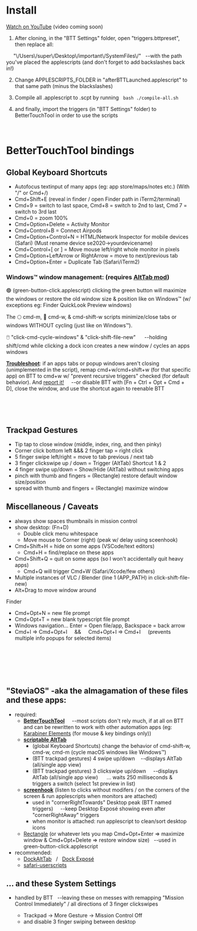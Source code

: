 # Install

[Watch on YouTube](https://www.youtube.com/channel/UCBcY4PTKNWXDXTt6RsHGRjQ/videos) (video coming soon)

1. After cloning, in the "BTT Settings" folder, open "triggers.bttpreset", then replace all:

&nbsp; &nbsp; &nbsp;"\\/Users\\/super\\/Desktop\\/important\\/SystemFiles\\/" &nbsp; --with the path you've placed the applescripts (and don't forget to add backslashes back in!)

2. Change APPLESCRIPTS_FOLDER in "afterBTTLaunched.applescript" to that same path (minus the blackslashes)

3. Compile all .applescript to .scpt by running &nbsp; `bash ./compile-all.sh`

4. and finally, import the triggers (in "BTT Settings" folder) to BetterTouchTool in order to use the scripts

&nbsp;

# BetterTouchTool bindings

## Global Keyboard Shortcuts

-   Autofocus textinput of many apps (eg: app store/maps/notes etc.) (With "/" or Cmd+/)
-   Cmd+Shift+E (reveal in finder / open Finder path in iTerm2/terminal)
-   Cmd+9 = switch to last space, Cmd+8 = switch to 2nd to last, Cmd 7 = switch to 3rd last
-   Cmd+0 = zoom 100%
-   Cmd+Option+Delete = Activity Monitor
-   Cmd+Control+B = Connect Airpods
-   Cmd+Option+Control+N = HTML/Network Inspector for mobile devices (Safari) (Must rename device se2020->yourdevicename)
-   Cmd+Control+[ or ] = Move mouse left/right whole monitor in pixels
-   Cmd+Option+LeftArrow or RightArrow = move to next/previous tab
-   Cmd+Option+Enter = Duplicate Tab (Safari/iTerm2)

### Windows™ window management: (requires [AltTab mod](https://github.com/steventheworker/alt-tab-macos/releases/download/1.3/DockAltTab.AltTab.v6.51.0.zip))

🟢 (green-button-click.applescript) clicking the green button will maximize the windows or restore the old window size & position like on Windows™ (w/ exceptions eg: Finder QuickLook Preview windows)

The 🌕 cmd-m, 🔴 cmd-w, & cmd-shift-w scripts minimize/close tabs or windows WITHOUT cycling (just like on Windows™).

🖱️ "click-cmd-cycle-windows" & "click-shift-file-new" &nbsp; &nbsp; &nbsp;--holding shift/cmd while clicking a dock icon creates a new window / cycles an apps windows

**<u>Troubleshoot</u>**: if an apps tabs or popup windows aren't closing (unimplemented in the script), remap cmd+w/cmd+shift+w (for that specific app) on BTT to cmd+w w/ "prevent recursive triggers" checked (for default behavior). And [report it!](https://github.com/steventheworker/applescripts/issues) &nbsp; &nbsp; --or disable BTT with [Fn + Ctrl + Opt + Cmd + D], close the window, and use the shortcut again to reenable BTT

&nbsp;

&nbsp;

## Trackpad Gestures

-   Tip tap to close window (middle, index, ring, and then pinky)
-   Corner click bottom left &&& 2 finger tap = right click
-   5 finger swipe left/right = move to tab previous / next tab
-   3 finger clickswipe up / down = Trigger (AltTab) Shortcut 1 & 2
-   4 finger swipe up/down = Show/Hide (AltTab) without switching apps
-   pinch with thumb and fingers = (Rectangle) restore default window size/position
-   spread with thumb and fingers = (Rectangle) maximize window

## Miscellaneous / Caveats

-   always show spaces thumbnails in mission control
-   show desktop: (Fn+D)
    -   Double click menu whitespace
    -   Move mouse to Corner (right) (peak w/ delay using sceenhook)
-   Cmd+Shift+H = hide on some apps (VSCode/text editors)
    -   Cmd+H = find/replace on these apps
-   Cmd+Shift+Q = quit on some apps (so I won't accidentally quit heavy apps)
    -   Cmd+Q will trigger Cmd+W (Safari/Xcode/few others)
-   Multiple instances of VLC / Blender (line 1 (APP_PATH) in click-shift-file-new)
-   Alt+Drag to move window around

Finder

-   Cmd+Opt+N = new file prompt
-   Cmd+Opt+T = new blank typescript file prompt
-   Windows navigation... Enter = Open file/app, Backspace = back arrow
-   Cmd+I => Cmd+Opt+I &nbsp; &nbsp; && &nbsp; &nbsp; Cmd+Opt+I => Cmd+I &nbsp; &nbsp; (prevents multiple info popups for selected items)

&nbsp;

&nbsp;

&nbsp;

## "SteviaOS" -aka the almagamation of these files and these apps:

-   required:
    -   **[BetterTouchTool](https://folivora.ai/)** &nbsp; &nbsp; --most scripts don't rely much, if at all on BTT and can be rewritten to work with other automation apps (eg: [Karabiner Elements](https://github.com/pqrs-org/Karabiner-Elements) (for mouse & key bindings only))
    -   **[scriptable AltTab](https://github.com/steventheworker/alt-tab-macos/releases/)**
        -   (global Keyboard Shortcuts) change the behavior of cmd-shift-w, cmd-w, cmd-m (cycle macOS windows like Windows™)
        -   (BTT trackpad gestures) 4 swipe up/down &nbsp; &nbsp;--displays AltTab (all/single app view)
        -   (BTT trackpad gestures) 3 clickswipe up/down &nbsp; &nbsp; --displays AltTab (all/single app view) &nbsp; &nbsp; &nbsp;... waits 250 milliseconds & triggers a switch (select 1st preview in list)
    -   **[screenhook](https://github.com/steventheworker/screenhook)** (listen to clicks without modifers / on the corners of the screen & run applescripts when monitors are attached)
        -   used in "cornerRightTowards" Desktop peak (BTT named triggers) &nbsp; &nbsp; --keep Desktop Exposé showing even after "cornerRightAway" triggers
        -   when monitor is attached: run applescript to clean/sort desktop icons
    -   [Rectangle](https://rectangleapp.com/) (or whatever lets you map Cmd+Opt+Enter => maximize window & Cmd+Opt+Delete => restore window size) &nbsp; --used in green-button-click.applescript
-   recommended:
    -   [DockAltTab](https://dockalttab.netlify.app/) &nbsp; / &nbsp; [Dock Exposé](https://dockexpose.netlify.app/)
    -   [safari-userscripts](https://github.com/steventheworker/safari-userscripts)

## ... and these System Settings

-   handled by BTT &nbsp; --leaving these on messes with remapping "Mission Control Immediately" / all directions of 3 finger clickswipes

    -   Trackpad -> More Gesture -> Mission Control Off
    -   and disable 3 finger swiping between desktop
